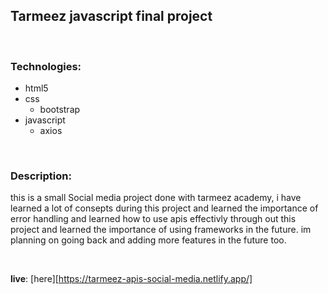 ## Tarmeez javascript final project

</br>

### Technologies:
- html5
- css
  - bootstrap
- javascript
  - axios
 

</br>

### Description:
this is a small Social media project done with tarmeez academy, i have learned a lot of consepts during this project and learned the importance of error handling and learned how to use apis effectivly through out this project and learned the importance of using frameworks in the future. im planning on going back and adding more features in the future too.

</br>

**live**: [here][https://tarmeez-apis-social-media.netlify.app/]

